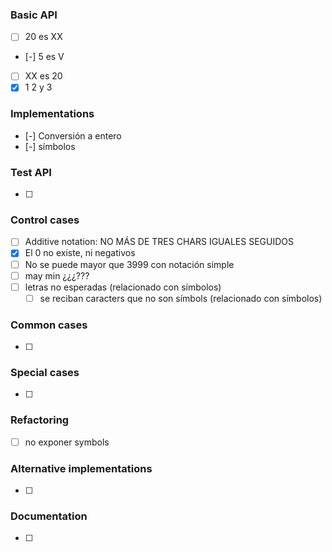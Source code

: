 ### Basic API
- [ ] 20 es XX
- [-] 5 es V
- [ ] XX es 20
- [x] 1 2 y 3

### Implementations
- [-] Conversión a entero
- [-] símbolos

### Test API
- [ ] 

### Control cases
- [ ] Additive notation: NO MÁS DE TRES CHARS IGUALES SEGUIDOS
- [x] El 0 no existe, ni negativos
- [ ] No se puede mayor que 3999 con notación simple
- [ ] may min ¿¿¿???
- [ ] letras no esperadas (relacionado con símbolos)
  - [ ] se reciban caracters que no son símbols (relacionado con símbolos)

### Common cases
- [ ]

### Special cases
- [ ]

### Refactoring
- [ ] no exponer symbols

### Alternative implementations
- [ ] 

### Documentation
- [ ] 
